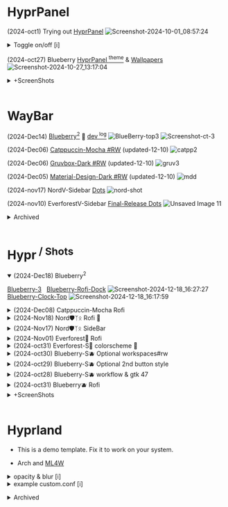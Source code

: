 # HyprPanel

(2024-oct1) Trying out [HyprPanel](https://www.reddit.com/r/unixporn/comments/1frzwbx/hyprland_hyprpanel_w_25_new_themes_20_prebuilt/#lightbox)
![Screenshot-2024-10-01_08:57:24](https://github.com/user-attachments/assets/17ae8b9c-26aa-496e-a6cc-f37e825035fe)

<details><summary>Toggle on/off [i]</summary>
<p>

```
bind = $mainMod, H, exec, agsv1 -t bar-0 # Toggle Hyprpanel
bind = $mainMod, C, exec, ~/.config/waybar/toggle.sh # Toggle WayBar
```

</p>

</details>

(2024-oct27) Blueberry [HyprPanel <sup>theme</sup>](https://github.com/j5onrf/dots/tree/main/HyprPanel) & [Wallpapers](https://github.com/j5onrf/walls/tree/main/Blueberry/Blueberry-Arch-Blur)
![Screenshot-2024-10-27_13:17:04](https://github.com/user-attachments/assets/5f92cc50-62c7-46c3-ac23-81b716305b8c)

<details><summary>+ScreenShots</summary>
<p>

(2024-oct26) HyprPanel & WayBar
![Screenshot-2024-10-27_18:21:11](https://github.com/user-attachments/assets/851678ef-a440-469e-b485-867240ebf268)

<details><summary>+ScreenShots</summary>
<p>

(2024-oct27) HyprPanel & WayBar
![Screenshot-2024-10-27_16:35:55](https://github.com/user-attachments/assets/f0cdebe9-56e6-4e46-b400-a07b801838e0)

<details><summary>+ScreenShots</summary>
<p>
  
HyprPanel & Waybar [Screenshot Archive](https://github.com/j5onrf/dots/blob/main/waybar/Screenshot%20Archive%202/Screenshots2.md)
```diff
https://github.com/j5onrf/dots/blob/main/waybar/Screenshot%20Archive%202/Screenshots2.md
```
</details>
</details>
</details>
</details>
</details>
</details>
<br>

# WayBar
(2024-Dec14) [Blueberry<sup>2</sup>](https://github.com/j5onrf/dots/tree/main/waybar/EverforestV-Sidebar/Final-Release/workspaces%23rw/Color%20Schemes%20and%20Themes/BlueBerry-RW) 🚧 [dev<sup> log</sup>](https://github.com/j5onrf/dots/discussions/4)
![BlueBerry-top3](https://github.com/user-attachments/assets/3c4e2df1-dc45-4290-a3f9-051c347bb9bf)
![Screenshot-ct-3](https://github.com/user-attachments/assets/354bf4ce-7aa3-4f35-8af5-93ddacb81147)

(2024-Dec06) [Catppuccin-Mocha #RW](https://github.com/j5onrf/dots/tree/main/waybar/EverforestV-Sidebar/Final-Release/workspaces%23rw/Color%20Schemes%20and%20Themes) (updated-12-10)
![catpp2](https://github.com/user-attachments/assets/bd6b609b-2bc3-4129-a9a3-7f010bb26eb6)

(2024-Dec06) [Gruvbox-Dark #RW](https://github.com/j5onrf/dots/tree/main/waybar/EverforestV-Sidebar/Final-Release/workspaces%23rw/Color%20Schemes%20and%20Themes) (updated-12-10)
![gruv3](https://github.com/user-attachments/assets/f3e42031-712e-4c79-b997-6533fe8eaa50)

(2024-Dec05) [Material-Design-Dark #RW](https://github.com/j5onrf/dots/tree/main/waybar/EverforestV-Sidebar/Final-Release/workspaces%23rw/Color%20Schemes%20and%20Themes) (updated-12-10)
![mdd](https://github.com/user-attachments/assets/37673f12-8a86-4a80-a3a3-65d6ebe19928)

(2024-nov17) NordV-Sidebar [Dots](https://github.com/j5onrf/dots/tree/main/waybar/EverforestV-Sidebar/Final-Release)
![nord-shot](https://github.com/user-attachments/assets/ec814964-33dc-4407-bf6f-9d04889acf71)

(2024-nov10) EverforestV-Sidebar [Final-Release Dots](https://github.com/j5onrf/dots/tree/main/waybar/EverforestV-Sidebar/Final-Release)
![Unsaved Image 11](https://github.com/user-attachments/assets/7d8ef481-b053-495e-97fa-69d83d35a29d)

<details><summary>Archived</summary>
<p>

(2024-nov03) EverforestV-Sidebar(updated-11-06)
![EverforestV-Sidebar-Minwidth2](https://github.com/user-attachments/assets/5eba6fd5-8aad-4052-9d96-28e843239414)
(2024-nov02) Everforest-S (updates-11-02)
![Sidebar_EF_02](https://github.com/user-attachments/assets/8b169fd0-27a2-46ce-a0e5-f6fc8c2bf9ef)
(2024-oct25) Blueberry-S [dots sidebar](https://github.com/j5onrf/dots/tree/main/waybar/Min-Blueberry/Sidebar) (updates-10-30)
![Screenshot-2024-10-26_09:30:052](https://github.com/user-attachments/assets/134ddb7a-edbe-420d-be89-5cf93cfdcb1e)
(2024-oct23) Blueberry [dots](https://github.com/j5onrf/dots/tree/main/waybar/Min-Blueberry)
![Screenshot-2024-10-22_18:10:23](https://github.com/user-attachments/assets/1678306d-1d1b-4a26-8fc8-e595b041e62b)
![Screenshot-2024-10-23_11:08:38](https://github.com/user-attachments/assets/aec7baec-f876-4df5-979d-0e32bb479380)
onedark-pixel
![Screenshot-2024-10-14_06:48:44](https://github.com/user-attachments/assets/29332da7-133b-427d-9d94-b57c46a039dd)
everforest
![Screenshot-2024-10-16_14:28:16](https://github.com/user-attachments/assets/4b1fb625-b818-4f1b-97ee-dc3dbd0c34ed)
gruv
![Screenshot-2024-10-16_17:23:34](https://github.com/user-attachments/assets/e3832c87-3ed8-4bd0-9fe1-2258e80290f4)

<details><summary>Archived</summary>
<p>

(2024-oct14) Min-Hyprtidy [dots](https://github.com/j5onrf/dots/tree/main/waybar/Min-Hyprtidy)
![Screenshot-2024-10-14_15:13:50](https://github.com/user-attachments/assets/48a256de-b979-49d9-8912-c2c4be1d33d0)

(2024-oct9) Min-Hyprclean 
![Screenshot-2024-10-09_08:59:42](https://github.com/user-attachments/assets/68e0ae88-b51d-46d4-8040-39a87f8578f4)

(2024-sep29) Min-Hyprnome 
![Screenshot-2024-09-28_14:16:32](https://github.com/user-attachments/assets/1a9a744f-90b9-4a2e-9f90-a4d97d31be1f)

(2024-sep28) Min-Modern<sup>2</sup>
![Screenshot-2024-09-27_12:39:19](https://github.com/user-attachments/assets/b73806fb-602b-4812-b628-77883e80a278)
![Screenshot-2024-09-28_10:11:39](https://github.com/user-attachments/assets/47f2df57-cc1e-481b-9384-58412e8c3af7)

(2024-sep25) Min-Modern 
![Screenshot-2024-09-25_11:57:23](https://github.com/user-attachments/assets/d4c37518-fe92-4841-84c0-51f421986f61)

(2024-sep22) Min-Monstr 
![Screenshot-2024-09-21_10:38:37](https://github.com/user-attachments/assets/a7af54b7-3288-4c38-8272-f217c2a3921d)
![Screenshot-2024-09-22_17:16:32](https://github.com/user-attachments/assets/2d673ff2-6801-4b40-a18b-cd171a85e8f9)

<details><summary>Archived sep2024</summary>
<p>
  
[ml4w-min-j5][rubik-font] (2024-sep) [dots-released](https://github.com/j5onrf/dots/tree/main/waybar/ml4w-min-j5)
![Screenshot-2024-09-13_08:04:12](https://github.com/user-attachments/assets/f48a4b73-7ac4-41b3-8639-388769214b29)
[gnome-extension-power]
![Screenshot-2024-09-14_07:49:163](https://github.com/user-attachments/assets/8b03d066-3c46-41dc-84d5-7b119fd36071)
[minimal-plus-function][group-sliders]
![minimal-plus-function](https://github.com/user-attachments/assets/4a129265-c715-4909-a86a-911fa3adcf10)
["hyprland/workspaces#rw" icons rewrite from] [Jakoolit dots](https://github.com/j5onrf/dots/tree/main/waybar/hyprland/workspaces%23rw%20icons%20rewrite%20from%20Jakoolit%20dots)
![Screenshot-2024-09-09_11:20:01](https://github.com/user-attachments/assets/54fa7009-d4e5-4306-845e-66c29e5c5067)

</p>
</details>
</details>
</details>
<br>


# Hypr<sup> / Shots</sup>

<details open><summary>(2024-Dec18) Blueberry<sup>2</sup></summary> 
<p>
  
[Blueberry-3](https://github.com/j5onrf/dots/tree/main/waybar/EverforestV-Sidebar/Final-Release/workspaces%23rw/Color%20Schemes%20and%20Themes/BlueBerry-RW/Blueberry-3-RW) &nbsp; [Blueberry-Rofi-Dock](https://github.com/j5onrf/dots/tree/main/rofi/Icons-only-rofi-catppuchin-mocha/Version-Two/Blueberry-Dock-Rofi)
![Screenshot-2024-12-18_16:27:27](https://github.com/user-attachments/assets/7bfc6a6f-c564-466b-a556-3d1c5050bf10)
[Blueberry-Clock-Top](https://github.com/j5onrf/dots/tree/main/waybar/EverforestV-Sidebar/Final-Release/workspaces%23rw/Color%20Schemes%20and%20Themes/BlueBerry-RW/Blueberry-RW-Clock-Top) 
![Screenshot-2024-12-18_16:17:59](https://github.com/user-attachments/assets/c9ea25a3-8b6f-4c58-b523-8f05fafc1ffc)

</details>

<details><summary>(2024-Dec08) Catppuccin-Mocha Rofi</summary> 
<p>

[Icons-Only-Dock-Catppuccin-Mocha.rasi](https://github.com/j5onrf/dots/tree/main/rofi/Icons-only-rofi-catppuchin-mocha/Version-Two)  (updated-12-12) &nbsp; Centered Workspaces# + Proton Calendar PWA
![Screenshot-2024-12-12_18:09:11](https://github.com/user-attachments/assets/9b7bcc88-b133-40cd-8eb2-f03282b29cca)
![Screenshot-2024-12-12_18:30:10](https://github.com/user-attachments/assets/b18d0c17-ac13-44b6-a299-f16a22d5229f)
</details>

<details><summary>(2024-Nov18) Nord🛡️ᛉᛟ Rofi 🚧</summary> 
<p>

[Version<sup>3</sup>](https://github.com/j5onrf/dots/tree/main/rofi/Nord/Harmonized%20Rofi%20Config%20for%20NordV-Sidebar/More-Styles/Version-3) (Nov-21-2024) &nbsp; [Icons Only Beta](https://github.com/j5onrf/dots/tree/main/rofi/Nord/Harmonized%20Rofi%20Config%20for%20NordV-Sidebar/More-Styles/Version-3/More-Styles) (Nov-23-2024)
![Screenshot-v3](https://github.com/user-attachments/assets/789cf25a-6a70-4c6d-a397-05aee67ecdb8)
![Screenshot-2024-11-23_13:54:58](https://raw.githubusercontent.com/j5onrf/dots/refs/heads/main/rofi/Nord/Harmonized%20Rofi%20Config%20for%20NordV-Sidebar/More-Styles/Version-3/More-Styles/Screenshot-2024-11-24_09%3A23%3A49.png)
</details>

<details><summary>(2024-Nov17) Nord🛡️ᛉᛟ SideBar</summary>
<p>
  
[ColorScheme](https://github.com/j5onrf/dots/tree/main/waybar/EverforestV-Sidebar/Final-Release) &nbsp; [Wall](https://github.com/j5onrf/walls/tree/main/Nord) 
![](https://raw.githubusercontent.com/j5onrf/dots/refs/heads/main/waybar/EverforestV-Sidebar/Final-Release/Color%20Schemes%20and%20Themes/NordVivid/Screenshot-2024-11-17_11%3A46%3A18.png)
![Screenshot-2024-11-18_13:20:39](https://github.com/user-attachments/assets/3c36599f-6827-4620-9212-f3df63e1007c)
</details>

<details><summary>(2024-Nov01) Everforest🌿 Rofi</summary>
<p>
  
[everforest.rasi](https://github.com/j5onrf/dots/tree/main/rofi/EverForest%20Rofi) &nbsp; [walls](https://github.com/j5onrf/walls/tree/main/EverForest/EverForest_Arch) 
![Screenshot-2024-11-01_23:56:26](https://github.com/user-attachments/assets/c02e5d51-7335-493a-bc13-623e78e70884)
</details>

<details><summary>(2024-oct31) Everforest-S🌿 colorscheme 🚧</summary>
<p>

![Screenshot-2024-10-31_16:32:25](https://github.com/user-attachments/assets/4c1015e5-00d2-464b-acdd-480ff516b1dd)

</details>

<details><summary>(2024-oct30) Blueberry-S🫐 Optional workspaces#rw</summary>
<p>

[workspaces#rw](https://github.com/j5onrf/dots/tree/main/waybar/Min-Blueberry/Sidebar/Alpha-release/workspaces%23rw)
![Screenshot-2024-10-30_15:16:53](https://github.com/user-attachments/assets/f83a791b-93d6-4fb8-b06b-da27ba1d2a3d)

</details>

<details><summary>(2024-oct29) Blueberry-S🫐 Optional 2nd button style</summary>
<p>

Optional [2nd button style](https://github.com/j5onrf/dots/tree/main/waybar/Min-Blueberry/Sidebar/Alpha-release/Button-Style-2)
![Screenshot-2024-10-29_19:23:06](https://github.com/user-attachments/assets/b8109956-689d-4ca7-b20b-426421163b08)

</details>

<details><summary>(2024-oct28) Blueberry-S🫐 workflow & gtk 47</summary>
<p>

![Screenshot-2024-10-28_21:28:43](https://github.com/user-attachments/assets/879c4de9-4d82-42ee-9504-a54a3743443d)

</details>

<details><summary>(2024-oct31) Blueberry🫐 Rofi</summary>
<p>
 
[quick-simple-blueberry-rofi](https://github.com/j5onrf/dots/tree/main/rofi/Blueberry%20Rofi) 
Use [Rofi-Launcher](https://github.com/j5onrf/dots/tree/main/rofi/Rofi-Launcher) to have multi rofi

</details>

<details><summary>+ScreenShots</summary>
<p>

Hyprland [Screenshot Archive](https://github.com/j5onrf/dots/blob/main/waybar/Screenshot%20Archive/Screenshots.md)
```diff
https://github.com/j5onrf/dots/blob/main/waybar/Screenshot%20Archive/Screenshots.md
```

</p>
</details>
</details>
</details>
</details>
</details>
</details>
</details>
<br>

# Hyprland

  - This is a demo template. Fix it to work on your system.

  - Arch and [ML4W](https://github.com/mylinuxforwork/dotfiles)

 <details><summary>opacity & blur [i]</summary>
<p>
  To add blur I'm using 'blur wallpaper effect' for better performance. Everything with opacity <1 will have blur including waybar. If using ml4w, right click on wallpaper icon to select wallpaper effect blur* = 1,2.
  
```
  decoration {
    rounding = 0
    blur {
        enabled = false
        size = 6 # default 12
        passes = 3 # default 4
        new_optimizations = on
        ignore_opacity = true
        xray = true
      # blurls = waybar
    }
    active_opacity = 0.9 # 0.96
    inactive_opacity = 0.6
    fullscreen_opacity = 1

    drop_shadow = false
    shadow_range = 30
    shadow_render_power = 3
    col.shadow = 0x66000000
}
```
</p>
</details>

 <details><summary>example custom.conf [i]</summary>
<p>
  
```
# Don't allow idle on fullscreen windows
# windowrulev2 = idleinhibit fullscreen, class:.*

# Notifications change from - dunstify

# Load cliphist history
# exec-once = wl-paste --watch cliphist store --auto-delete 10

# Hyprpanel
exec-once = agsv1
bind = $mainMod, H, exec, agsv1 -t bar-0 # Toggle Hyprpanel

# Waybar
bind = $mainMod, W, exec, ~/.config/waybar/launch.sh # Relaunch Waybar
bind = $mainMod, C, exec, ~/.config/waybar/toggle.sh # Toggle waybar

# terminals
bind = $mainMod, X, exec, kgx # Open the terminal
bind = $mainMod, S, exec, kitty # Open the terminal
bind = $mainMod, D, exec, alacritty # Open the terminal
bind = $mainMod, A, exec, $(cat ~/.config/ml4w/settings/terminal.sh) --class dotfiles-floating # Open the terminal

# Rofi
bind = $mainMod, R, exec, zsh "$HOME/.config/rofi/bin/launcher2"

# screenshot 
bind =, Print, exec, grim -g "$(slurp)" - | wl-copy && wl-paste > ~/Pictures/Screenshots/Screenshot-$(date +%F_%T).png | notify-send "Screenshot of the region taken" -t 1000 # screenshot of a region 
bind = SHIFT, Print, exec, grim - | wl-copy && wl-paste > ~/Pictures/Screenshots/Screenshot-$(date +%F_%T).png | notify-send "Screenshot of whole screen taken" -t 1000 # screenshot of the whole screen

# kill hard
bind = $mainMod SHIFT, X, exec, notify-send -u critical -t 3000 "Kill" "Click any window kill it" & hyprctl kill

# org.gnome.Weather App floating
windowrulev2 = float,class:^(org.gnome.Weather)$
windowrulev2 = size 1100 900,class:^(org.gnome.Weather)$

# Proton-Calendar-PWA
windowrulev2 = float,class:^(brave-ojibjkjikcpjonjjngfkegflhmffeemk-Default)$
windowrulev2 = size 1100 800,class:^(brave-ojibjkjikcpjonjjngfkegflhmffeemk-Default)$

# keepassxc App floating
windowrulev2 = float,class:^(org.keepassxc.KeePassXC)$
windowrulev2 = size 1300 1100,class:^(org.keepassxc.KeePassXC)$

# Dimaround
windowrulev2 = dimaround, class:^(dotfiles-floating)
windowrulev2 = dimaround, class:^(Timeshift-gtk)
windowrulev2 = dimaround, class:^(org.keepassxc.KeePassXC)
windowrulev2 = dimaround, class:^(brave-ojibjkjikcpjonjjngfkegflhmffeemk-Default)
windowrulev2 = dimaround, class:^(org.gnome.Weather)

# Dim Background of Rofi
layerrule = dimaround, rofi

# This launches rofi on startup using rofi launcher.
exec-once = ~/.config/rofi/bin/launcher2

```

</p>
</details>

</p>
</details>

</p>
</details>

<details><summary>Archived</summary>
<p>

# Full WayBar Scroll

### Left -center scrolls workspaces. Right center- scrolls volume
  
  - Tips! Customize scroll in modules.json/config - 'persistent-workspaces' - 'pulseaudio' 'format:'

<details><summary>example [i]</summary>
<p>
  
# High Function
### Faster access to workspaces & volume - [example.conf](https://github.com/j5onrf/dots/tree/main/waybar/example-full-waybar-scroll)

[gnome-extension-power]
![Screenshot-2024-09-14_07:49:163](https://github.com/user-attachments/assets/8b03d066-3c46-41dc-84d5-7b119fd36071)

[minimal-plus-function][group-sliders]
![minimal-plus-function](https://github.com/user-attachments/assets/4a129265-c715-4909-a86a-911fa3adcf10)

["hyprland/workspaces#rw" icons rewrite from] [Jakoolit dots](https://github.com/j5onrf/dots/tree/main/waybar/hyprland/workspaces%23rw%20icons%20rewrite%20from%20Jakoolit%20dots)
![Screenshot-2024-09-09_11:20:01](https://github.com/user-attachments/assets/54fa7009-d4e5-4306-845e-66c29e5c5067)

</p>
</details>



